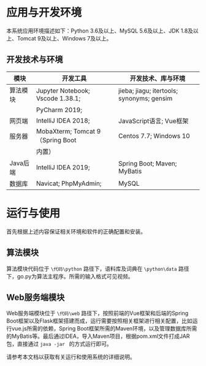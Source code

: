 # 应用与开发环境

本系统应用环境描述如下：Python 3.6及以上、MySQL 5.6及以上、JDK 1.8及以上、Tomcat 9及以上、Windows 7及以上。

## 开发技术与环境

| 模块         | 开发工具                        | 开发技术、库与环境                                              |
| ------------ | ------------------------------- | --------------------------------------------------------------- |
| 算法模块     | Jupyter Notebook; Vscode 1.38.1; | jieba; jiagu; itertools; synonyms; gensim                        |
|              | PyCharm 2019;                   |                                                                 |
| 网页端       | IntelliJ IDEA 2018;              | JavaScript语言; Vue框架                                       |
| 服务器       | MobaXterm; Tomcat 9（Spring Boot  | Centos 7.7; Windows 10                                          |
|              | 内置）                          |                                                                 |
| Java后端     | IntelliJ IDEA 2019;               | Spring Boot; Maven; MyBatis                                     |
| 数据库       | Navicat; PhpMyAdmin;             | MySQL                                                           |

# 运行与使用

首先根据上述内容保证相关环境和软件的正确配置和安装。

## 算法模块

算法模块代码位于 ``\代码\python`` 路径下，语料库及词典在 ``\python\data`` 路径下，go.py为算法主程序。所需的输入格式可见视频。


## Web服务端模块

Web服务端模块位于 ``\代码\web`` 路径下，按照前端的Vue框架和后端的Spring Boot框架以及Flask框架搭建而成，运行需要按照相关框架进行相关配置，比如运行vue.js所需的依赖，Spring Boot框架所需的Maven环境，以及管理数据库所需的MyBatis等。最后通过IDEA，导入Maven项目，根据pom.xml文件打成JAR包，直接通过 ``java -jar `` 的方式运行即可。

请参考本文档以获取有关运行和使用系统的详细说明。
